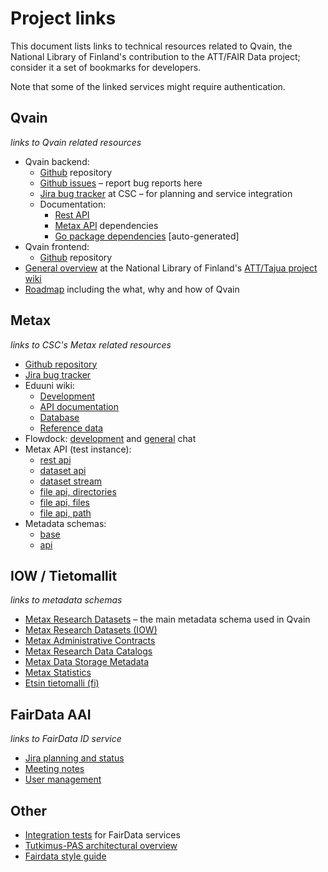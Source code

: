 # Project links

This document lists links to technical resources related to Qvain, the National Library of Finland's contribution to the ATT/FAIR Data project; consider it a set of bookmarks for developers.

Note that some of the linked services might require authentication.


## Qvain

_links to Qvain related resources_

- Qvain backend:
  - [Github](https://github.com/CSCfi/qvain-api) repository
  - [Github issues](https://github.com/CSCfi/qvain-api/issues) – report bug reports here
  - [Jira bug tracker](https://jira.eduuni.fi/projects/CSCQVAIN) at CSC – for planning and service integration
  - Documentation:
    - [Rest API](./api.md)
    - [Metax API](./metax_api.md) dependencies
    - [Go package dependencies](./go_dependencies.md) [auto-generated]
- Qvain frontend:
  - [Github](https://github.com/CSCfi/qvain-js) repository
- [General overview](https://www.kiwi.fi/display/ATT/Technical+overview) at the National Library of Finland's [ATT/Tajua project wiki](https://www.kiwi.fi/pages/viewpage.action?pageId=53839580)
- [Roadmap](https://github.com/CSCfi/qvain-js/blob/next/doc/roadmap.md) including the what, why and how of Qvain


## Metax

_links to CSC's Metax related resources_

- [Github repository](https://github.com/CSCfi/metax-api)
- [Jira bug tracker](https://jira.eduuni.fi/projects/CSCMETAX)
- Eduuni wiki:
  - [Development](https://wiki.eduuni.fi/display/CSCMETAX/Development)
  - [API documentation](https://wiki.eduuni.fi/display/CSCMETAX/API+documentation)
  - [Database](https://wiki.eduuni.fi/display/CSCMETAX/Database+documentation)
  - [Reference data](https://wiki.eduuni.fi/display/CSCMETAX/Reference+Data)
- Flowdock: [development](https://www.flowdock.com/app/tiptop/metax-kehitys) and [general](https://www.flowdock.com/app/tiptop/metax) chat
- Metax API (test instance):
  - [rest api](https://metax-test.csc.fi/rest/)
  - [dataset api](https://metax-test.csc.fi/rest/datasets/)
  - [dataset stream](https://metax-test.csc.fi/rest/datasets/?no_pagination=true&owner_id=055ea531a6cac569425bed94459266ee&stream=true)
  - [file api, directories](https://metax-test.csc.fi/rest/directories/2)
  - [file api, files](https://metax-test.csc.fi/rest/files/)
  - [file api, path](https://metax-test.csc.fi/rest/directories/files?project=project_x&path=/project_x_FROZEN/Experiment_X&include_parent)
- Metadata schemas:
  - [base](https://github.com/CSCfi/metax-api/tree/test/src/metax_api/api/rest/base/schemas)
  - [api](https://github.com/CSCfi/metax-api/tree/test/src/metax_api/api/rest/base/api_schemas)


## IOW / Tietomallit

_links to metadata schemas_

- [Metax Research Datasets](https://tietomallit.suomi.fi/model/mrd/) – the main metadata schema used in Qvain
- [Metax Research Datasets (IOW)](http://iow.csc.fi/model/mrd/CatalogRecord/)
- [Metax Administrative Contracts](http://iow.csc.fi/model/mad/)
- [Metax Research Data Catalogs](http://iow.csc.fi/model/mdc/Catalog/)
- [Metax Data Storage Metadata](http://iow.csc.fi/model/mfs/)
- [Metax Statistics](http://iow.csc.fi/model/mstat/)
- [Etsin tietomalli (fi)](http://iow.csc.fi/model/etsin/)


## FairData AAI

_links to FairData ID service_

- [Jira planning and status](https://jira.eduuni.fi/projects/CSCFAIRDATAAAI)
- [Meeting notes](https://wiki.eduuni.fi/pages/viewpage.action?pageId=54699141)
- [User management](https://wiki.eduuni.fi/pages/viewpage.action?pageId=44569948)

## Other
- [Integration tests](https://github.com/CSCfi/FAIRDATAtest) for FairData services
- [Tutkimus-PAS architectural overview](https://wiki.eduuni.fi/display/att/Tutkimus-PAS+arkkitehtuurikuvauksia)
- [Fairdata style guide](https://wiki.eduuni.fi/display/att/Tutkimus-PAS%3A+visuaaliset+perusasiat)
